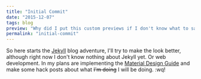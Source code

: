 ```yaml
---
title: "Initial Commit"
date: "2015-12-07"
tags: blog
preview: "Why did I put this custom previews if I don't know what to say here?"
permalink: "initial-commit"
---
```

So here starts the [Jekyll]({{"https://www.jekyllrb.com"}}) blog adventure, I'll try to make the look better, although right now I don't know nothing about Jekyll yet. Or web development. In my plans are implementing the [Material Design Guide]({{"https://www.google.com/design/spec/material-design/introduction.html"}}) and make some hack posts about what <del>I'm doing</del> I will be doing. :wq!
